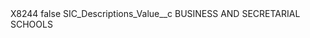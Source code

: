 <?xml version="1.0" encoding="UTF-8"?>
<CustomMetadata xmlns="http://soap.sforce.com/2006/04/metadata" xmlns:xsi="http://www.w3.org/2001/XMLSchema-instance" xmlns:xsd="http://www.w3.org/2001/XMLSchema">
    <label>X8244</label>
    <protected>false</protected>
    <values>
        <field>SIC_Descriptions_Value__c</field>
        <value xsi:type="xsd:string">BUSINESS AND SECRETARIAL SCHOOLS</value>
    </values>
</CustomMetadata>
